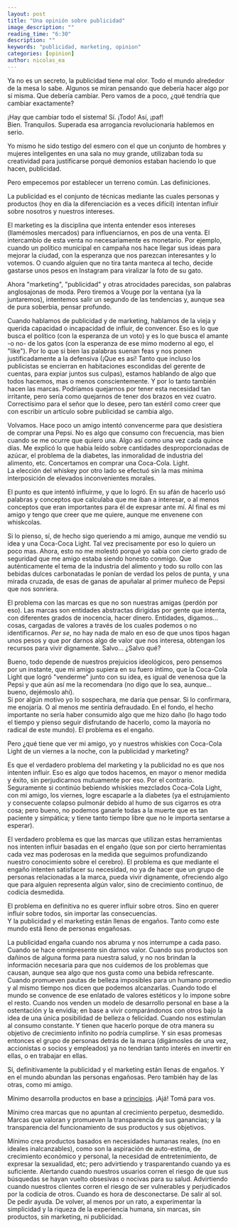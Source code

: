 ```yaml
---
layout: post
title: "Una opinión sobre publicidad"
image_description: ""
reading_time: "6:30"
description: ""
keywords: "publicidad, marketing, opinion"
categories: [opinion]
author: nicolas_ea
---
```


Ya no es un secreto, la publicidad tiene mal olor. Todo el mundo alrededor de la mesa lo sabe. Algunos se miran pensando que debería hacer algo por sí misma. Que debería cambiar.
Pero vamos de a poco, ¿qué tendría que cambiar exactamente?

¡Hay que cambiar todo el sistema! Sí. ¡Todo! Así, ¡paf!<br>Bien. Tranquilos. Superada esa arrogancia revolucionaria hablemos en serio.

Yo mismo he sido testigo del esmero con el que un conjunto de hombres y mujeres inteligentes en una sala no muy grande, utilizaban toda su creatividad para justificarse porqué demonios estaban haciendo lo que hacen, publicidad.

Pero empecemos por establecer un terreno común. Las definiciones.

La publicidad es el conjunto de técnicas mediante las cuales personas y productos (hoy en día la diferenciación es a veces difícil) intentan influir sobre nosotros y nuestros intereses.

El marketing es la disciplina que intenta entender esos intereses (llamémosles mercados) para influenciarnos, en pos de una venta. El intercambio de esta venta no necesariamente es monetario. Por ejemplo, cuando un político municipal en campaña nos hace llegar sus ideas para mejorar la ciudad, con la esperanza que nos parezcan interesantes y lo votemos. O cuando alguien que no tira tanta manteca al techo, decide gastarse unos pesos en Instagram para viralizar la foto de su gato.

Ahora "marketing", "publicidad" y otras atrocidades parecidas, son palabras anglosajonas de moda. Pero tiremos a Vouge  por la ventana (ya la juntaremos), intentemos salir un segundo de las tendencias y, aunque sea de pura soberbia, pensar profundo.

Cuando hablamos de publicidad y de marketing, hablamos de la vieja y querida capacidad o incapacidad de influir, de convencer.
Eso es lo que busca el político (con la esperanza de un voto) y es lo que busca el amante -o no- de los gatos (con la esperanza de ese mimo moderno al ego, el "like").
Por lo que si bien las palabras suenan feas y nos ponen justificadamente a la defensiva  (¡Que es así! Tanto que incluso los publicistas se encierran en habitaciones escondidas del gerente de cuentas, para expiar juntos sus culpas), estamos hablando de algo que todos hacemos, mas o menos conscientemente. Y por lo tanto también hacen las marcas. Podríamos quejarnos por tener esta necesidad tan irritante, pero sería como quejarnos de tener dos brazos en vez cuatro. Correctísimo para el señor que lo desee, pero tan estéril como creer que con escribir un artículo sobre publicidad se cambia algo.

Volvamos. Hace poco un amigo intentó convencerme para que desistiera de comprar una Pepsi. No es algo que consumo con frecuencia, mas bien cuando se me ocurre que quiero una. Algo así como una vez cada quince días. Me explicó lo que había leído sobre cantidades desproporcionadas de azúcar, el problema de la diabetes, las inmoralidad de industria del alimento, etc. Concertamos en comprar una Coca-Cola. Light.
<br>
La elección del whiskey por otro lado se efectuó sin la mas mínima interposición de elevados inconvenientes morales.

El punto es que intentó influirme, y que lo logró. En su afán de hacerlo usó palabras y conceptos que calculaba que me iban a interesar, o al menos conceptos que eran importantes para él de expresar ante mí. Al final es mi amigo y tengo que creer que me quiere, aunque me envenene con whiskcolas.

Si lo pienso, sí, de hecho sigo queriendo a mi amigo, aunque me vendió su idea y una Coca-Coca Light. Tal vez precisamente por eso lo quiero un poco mas. Ahora, esto no me molestó porqué yo sabía con cierto grado de seguridad que me amigo estaba siendo honesto conmigo. Que auténticamente el tema de la industria del alimento y todo su rollo con las bebidas dulces carbonatadas le ponían de verdad los pelos de punta, y una mirada cruzada, de esas de ganas de apuñalar al primer muñeco de Pepsi que nos sonriera.

El problema con las marcas es que no son nuestras amigas (perdón por eso). Las marcas son entidades abstractas dirigidas por gente que intenta, con diferentes grados de inocencia, hacer dinero. Entidades, digamos... cosas, cargadas de valores a través de los cuales podemos o no identificarnos. <i>Per se</i>, no hay nada de malo en eso de que unos tipos hagan unos pesos y que por darnos algo de valor que nos interesa, obtengan los recursos para vivir dignamente. Salvo... ¿Salvo qué?

Bueno, todo depende de nuestros prejuicios ideológicos, pero pensemos por un instante, que mi amigo supiera en su fuero íntimo, que la Coca-Cola Light que logró "venderme" junto con su idea, es igual de venenosa que la Pepsi y que aún así me la recomendara (no digo que lo sea, aunque... bueno, dejémoslo ahí).
<br>
Si por algún motivo yo lo sospechara, me daría que pensar.  Si lo confirmara, me enojaría. O al menos me sentiría defraudado. En el fondo, el hecho importante no sería haber consumido algo que me hizo daño (lo hago todo el tiempo y pienso seguir disfrutando de hacerlo, como la mayoría no radical de este mundo). El problema es el engaño.

Pero ¿qué tiene que ver mi amigo, yo y nuestros whiskies con Coca-Cola Light de un viernes a la noche, con la publicidad y marketing?

Es que el verdadero problema del marketing y la publicidad no es que nos intenten influir. Eso es algo que todos hacemos, en mayor o menor medida y éxito, sin perjudicarnos mutuamente por eso. Por el contrario. Seguramente si continúo bebiendo whiskies mezclados Coca-Cola Light, con mi amigo, los viernes, logre escaparle a la diabetes (ya el estrujamiento y consecuente colapso pulmonár debido al humo de sus cigarros es otra cosa; pero bueno, no podemos ganarle todas a la muerte que es tan paciente y simpática; y tiene tanto tiempo libre que no le importa sentarse a esperar).

El verdadero problema es que las marcas que utilizan estas herramientas nos intenten influir basadas en el engaño (que son por cierto herramientas cada vez mas poderosas en la medida que seguimos profundizando nuestro conocimiento sobre el cerebro). El problema es que mediante el engaño intenten satisfacer su necesidad, no ya de hacer que un grupo de personas relacionadas a la marca, pueda vivir dignamente, ofreciendo algo que para alguien representa algún valor, sino de crecimiento continuo, de codicia desmedida.

El problema en definitiva no es querer influir sobre otros. Sino en querer influir sobre todos, sin importar las consecuencias.
<br>
Y la publicidad y el marketing están llenas de engaños. Tanto como este mundo está lleno de personas engañosas.

La publicidad engaña cuando nos abruma y nos interrumpe a cada paso. Cuando se hace omnipresente sin darnos valor. Cuando sus productos son dañinos de alguna forma para nuestra salud, y no nos brindan la información necesaria para que nos cuidemos de los problemas que causan, aunque sea algo que nos gusta como una bebida refrescante. Cuando promueven pautas de belleza imposibles para un humano promedio y al mismo tiempo nos dicen que podemos alcanzarlas. Cuando todo el mundo se convence de ese enlatado de valores estéticos y lo impone sobre el resto. Cuando nos venden un modelo de desarrollo personal en base a la ostentación y la envidia; en base a vivir comparándonos con otros bajo la idea de una única posibilidad de belleza o felicidad. Cuando nos estimulan al consumo constante. Y tienen que hacerlo porque de otra manera su objetivo de crecimiento infinito no podría cumplirse. Y sin esas promesas entonces el grupo de personas detrás de la marca (digámosles de una vez, accionistas o socios y empleados) ya no tendrían tanto interés en invertir en ellas, o en trabajar en ellas.  

Sí, definitivamente la publicidad y el marketing están llenas de engaños. Y en el mundo abundan las personas engañosas. Pero también hay de las otras, como mi amigo.

Mínimo desarrolla productos en base a <a href="/manifiesto/">principios</a>. ¡Ajá! Tomá para vos.

Mínimo crea marcas que no apuntan al crecimiento perpetuo, desmedido. Marcas que valoran y promueven la transparencia de sus ganancias; y la transparencia del funcionamiento de sus productos y sus objetivos.

Mínimo crea productos basados en necesidades humanas reales, (no en ideales inalcanzables), como son la aspiración de auto-estima, de crecimiento económico y personal, la necesidad de entretenimiento, de expresar la sexualidad, etc; pero advirtiendo y trasparentando cuando ya es suficiente. Alertando cuando nuestros usuarios corren el riesgo de que sus búsquedas se hayan vuelto obsesivas o nocivas para su salud. Advirtiendo cuando nuestros clientes corren el riesgo de ser vulnerables y perjudicados por la codicia de otros. Cuando es hora de desconectarse. De salir al sol. De pedir ayuda. De volver, al menos por un rato, a experimentar la simplicidad y la riqueza de la experiencia humana, sin marcas, sin productos, sin marketing, ni publicidad.
